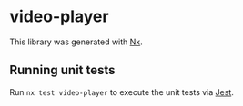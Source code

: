 # video-player

This library was generated with [Nx](https://nx.dev).

## Running unit tests

Run `nx test video-player` to execute the unit tests via [Jest](https://jestjs.io).
